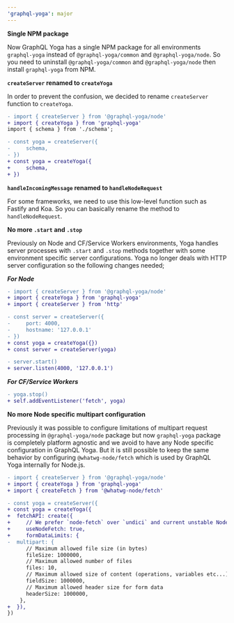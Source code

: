 ```yaml
---
'graphql-yoga': major
---
```


**Single NPM package**

Now GraphQL Yoga has a single NPM package for all environments `graphql-yoga` instead of `@graphql-yoga/common` and `@graphql-yoga/node`.
So you need to uninstall `@graphql-yoga/common` and `@graphql-yoga/node` then install `graphql-yoga` from NPM.

**`createServer` renamed to `createYoga`**

In order to prevent the confusion, we decided to rename `createServer` function to `createYoga`.

```diff
- import { createServer } from '@graphql-yoga/node'
+ import { createYoga } from 'graphql-yoga'
import { schema } from './schema';

- const yoga = createServer({
-     schema,
- })
+ const yoga = createYoga({
+     schema,
+ })
```

**`handleIncomingMessage` renamed to `handleNodeRequest`**

For some frameworks, we need to use this low-level function such as Fastify and Koa. So you can basically rename the method to `handleNodeRequest`.

**No more `.start` and `.stop`**

Previously on Node and CF/Service Workers environments, Yoga handles server processes with `.start` and `.stop` methods together with some environment specific server configurations. Yoga no longer deals with HTTP server configuration so the following changes needed;

**_For Node_**

```diff
- import { createServer } from '@graphql-yoga/node'
+ import { createYoga } from 'graphql-yoga'
+ import { createServer } from 'http'

- const server = createServer({
-     port: 4000,
-     hostname: '127.0.0.1'
- })
+ const yoga = createYoga({})
+ const server = createServer(yoga)

- server.start()
+ server.listen(4000, '127.0.0.1')
```

**_For CF/Service Workers_**

```diff
- yoga.stop()
+ self.addEventListener('fetch', yoga)
```

**No more Node specific multipart configuration**

Previously it was possible to configure limitations of multipart request processing in `@graphql-yoga/node` package but now `graphql-yoga` package is completely platform agnostic and we avoid to have any Node specific configuration in GraphQL Yoga. But it is still possible to keep the same behavior by configuring `@whatwg-node/fetch` which is used by GraphQL Yoga internally for Node.js.

```diff
- import { createServer } from '@graphql-yoga/node'
+ import { createYoga } from 'graphql-yoga'
+ import { createFetch } from '@whatwg-node/fetch'

- const yoga = createServer({
+ const yoga = createYoga({
+  fetchAPI: create({
+     // We prefer `node-fetch` over `undici` and current unstable Node's implementation
+     useNodeFetch: true,
+     formDataLimits: {
-  multipart: {
      // Maximum allowed file size (in bytes)
      fileSize: 1000000,
      // Maximum allowed number of files
      files: 10,
      // Maximum allowed size of content (operations, variables etc...)
      fieldSize: 1000000,
      // Maximum allowed header size for form data
      headerSize: 1000000,
    },
+  }),
})
```
